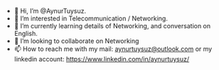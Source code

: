 - 👋 Hi, I’m @AynurTuysuz.
- 👀 I’m interested in Telecommunication / Networking.
- 🌱 I’m currently learning details of Networking, and conversation on English.
- 💞️ I’m looking to collaborate on Networking 
- 📫 How to reach me with 
                          my mail: aynurtuysuz@outlook.com or
                          my linkedin account: https://www.linkedin.com/in/aynurtuysuz/

<!---
AynurTuysuz/AynurTuysuz is a ✨ special ✨ repository because its `README.md` (this file) appears on your GitHub profile.
You can click the Preview link to take a look at your changes.
--->
